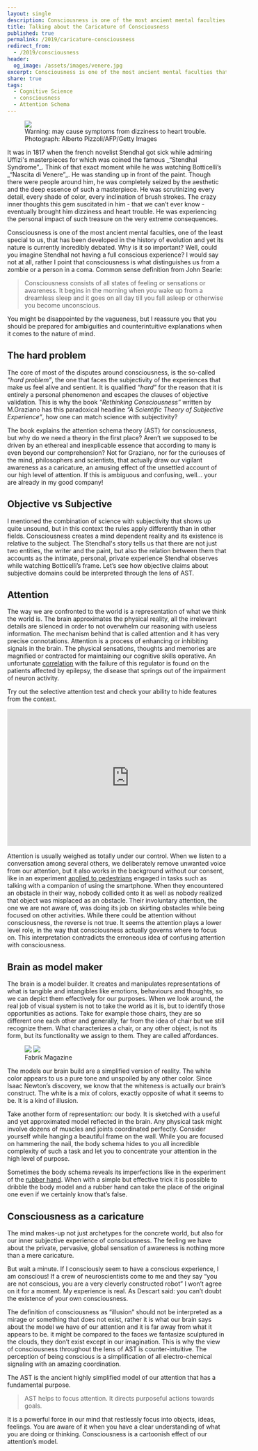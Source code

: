 ```yaml
---
layout: single
description: Consciousness is one of the most ancient mental faculties that has been developed in the history of evolution and yet its nature is currently incredibly debated. Why is it so important? It is what distinguishes us from a zombie or a person in a coma. I introduce the Attention Schema Theory for explaining the nature of consciousness.
title: Talking about the Caricature of Consciousness
published: true
permalink: /2019/caricature-consciousness
redirect_from:
  - /2019/consciousness
header:
  og_image: /assets/images/venere.jpg
excerpt: Consciousness is one of the most ancient mental faculties that has been developed in the history of evolution and yet its nature is currently incredibly debated. Why is it so important? It is what distinguishes us from a zombie or a person in a coma. I introduce the Attention Schema Theory for explaining the nature of consciousness.
share: true
tags:
  - Cognitive Science
  - consciousness
  - Attention Schema
---
```

<figure class="full">
    <img src="/assets/images/venere.jpg">
    <figcaption>Warning: may cause symptoms from dizziness to heart trouble. Photograph: Alberto Pizzoli/AFP/Getty Images</figcaption>
</figure>
It was in 1817 when the french novelist Stendhal got sick while admiring Uffizi's masterpieces for which was coined the famous  _“Stendhal Syndrome”_.   
Think of that exact moment while he was watching Botticelli’s _“Nascita di Venere”_. He was standing up in front of the paint. Though there were people around him, he was completely seized by the aesthetic and the deep essence of such a masterpiece. He was scrutinizing every detail, every shade of color, every inclination of brush strokes. The crazy inner thoughts this gem suscitated in him - that we can’t ever know  - eventually brought him dizziness and heart trouble. He was experiencing the personal impact of such treasure on the very extreme consequences.

Consciousness is one of the most ancient mental faculties, one of the least special to us, that has been developed in the history of evolution and yet its nature is currently incredibly debated. Why is it so important? Well, could you imagine Stendhal not having a full conscious experience? I would say not at all, rather I point that consciousness is what distinguishes us from a zombie or a person in a coma. Common sense definition from John Searle:

>Consciousness consists of all states of feeling or sensations or awareness. It begins in the morning when you wake up from a dreamless sleep and it goes on all day till you fall asleep or otherwise you become unconscious.

You might be disappointed by the vagueness, but I reassure you that you should be prepared for ambiguities and counterintuitive explanations when it comes to the nature of mind.  

## The hard problem
The core of most of the disputes around consciousness, is the so-called _“hard problem”_, the one that faces the subjectivity of the experiences that make us feel alive and sentient. It is qualified _“hard”_ for the reason that it is entirely a personal phenomenon and escapes the clauses of objective validation. This is why the book _“Rethinking Consciousness”_ written by M.Graziano has this paradoxical headline _“A Scientific Theory of Subjective Experience”_, how one can match science with subjectivity?

The book explains the attention schema theory (AST) for consciousness, but why do we need a theory in the first place?   Aren’t we supposed to be driven by an ethereal and inexplicable essence that according to many is even beyond our comprehension?   Not for Graziano, nor for the curiouses of the mind, philosophers and scientists, that actually draw our vigilant awareness as a caricature, an amusing effect of the unsettled account of our high level of attention. If this is ambiguous and confusing, well… your are already in my good company!

## Objective vs Subjective
I mentioned the combination of science with subjectivity that shows up quite unsound, but in this context the rules apply differently than in other fields. Consciousness creates a mind dependent reality and its existence is relative to the subject. The Stendhal's story tells us that there are not just two entities, the writer and the paint, but also the relation between them that accounts as the intimate, personal, private experience Stendhal observes while watching Botticelli’s frame. Let’s see how objective claims about subjective domains could be interpreted through the lens of AST.

## Attention
The way we are confronted to the world is a representation of what we think the world is. The brain approximates the physical reality, all the irrelevant details are silenced in order to not overwhelm our reasoning with useless information. The mechanism behind that is called attention and it has very precise connotations. Attention is a process of enhancing or inhibiting signals in the brain. The physical sensations, thoughts and memories are magnified or contracted for maintaining our cognitive skills operative. An unfortunate [correlation](https://www.ncbi.nlm.nih.gov/pubmed/15607597) with the failure of this regulator is found on the patients affected by epilepsy,
the disease that springs out of the impairment of neuron activity.

Try out the selective attention test and check your ability to hide features from the context.
<iframe width="560" height="315" src="https://www.youtube.com/embed/vJG698U2Mvo" frameborder="0" allow="accelerometer; autoplay; encrypted-media; gyroscope; picture-in-picture" allowfullscreen></iframe>

Attention is usually weighed as totally under our control. When we listen to a conversation among several others, we deliberately remove unwanted voice from our attention, but it also works in the background without our consent, like in an experiment [applied to pedestrians](https://www.frontiersin.org/articles/10.3389/fpsyg.2019.01846/full) engaged in tasks such as talking with a companion of using the smartphone. When they encountered an obstacle in their way, nobody collided onto it as well as nobody realized that object was misplaced as an obstacle. Their involuntary attention, the one we are not aware of, was doing its job on skirting obstacles while being focused on other activities.
While there could be attention without consciousness, the reverse is not true. It seems the attention plays a lower level role, in the way that consciousness actually governs where to focus on. This interpretation contradicts the erroneous idea of confusing attention with consciousness.

## Brain as model maker
The brain is a model builder. It creates and manipulates representations of what is tangible and intangibles like emotions, behaviours and thoughts, so we can depict them effectively for our purposes. When we look around, the real job of visual system is not to take the world as it is, but to identify those opportunities as actions. Take for example those chairs, they are so different one each other and generally, far from the idea of chair but we still recognize them. What characterizes a chair, or any other object, is not its form, but its functionality we assign to them. They are called affordances.
<figure class="half">
  <img src="/assets/chair1.jpg"/>
  <img src="/assets/chair2.jpeg"/>
  <figcaption>Fabrik Magazine</figcaption>
</figure>

The models our brain build are a simplified version of reality. The white color appears to us a pure tone and unspoiled by any other color. Since Isaac Newton’s discovery, we know that the whiteness is actually our brain’s construct. The white is a mix of colors, exactly opposite of what it seems to be. It is a kind of illusion.

Take another form of representation: our body. It is sketched with a useful and yet approximated model reflected in the brain. Any physical task might involve dozens of muscles and joints coordinated perfectly. Consider yourself while hanging a beautiful frame on the wall. While you are focused on hammering the nail, the body schema hides to you all incredible complexity of such a task and let you to concentrate your attention in the high level of purpose.

Sometimes the body schema reveals its imperfections like in the experiment of the [rubber hand](https://www.youtube.com/watch?v=RaP0MqvkvUw). When with a simple but effective trick it is possible to dribble the body model and a rubber hand can take the place of the original one even if we certainly know that’s false.

## Consciousness as a caricature
The mind makes-up not just archetypes for the concrete world, but also for our inner subjective experience of consciousness.
 The feeling we have about the private, pervasive, global sensation of awareness is nothing more than a mere caricature.

But wait a minute. If I consciously seem to have a conscious experience, I am conscious!
If a crew of neuroscientists come to me and they say “you are not conscious, you are a very cleverly constructed robot” I won’t agree on it for a moment.
My experience is real. As Descart said: you can’t doubt the existence of your own consciousness.

The definition of consciousness as “illusion” should not be interpreted as a mirage or something that does not exist, rather it is what our brain says about the model we have of our attention and it is far away from what it appears to be. it might be compared to the faces we fantasize sculptured in the clouds, they don’t exist except in our imagination. This is why the view of consciousness throughout the lens of AST is counter-intuitive. The perception of being conscious is a simplification of all electro-chemical signaling with an amazing coordination.

The AST is the ancient highly simplified model of our attention that has a fundamental purpose.
>AST helps to focus attention. It directs purposeful actions towards goals.

 It is a powerful force in our mind that restlessly focus into objects, ideas, feelings. You are aware of it when you have a clear understanding of what you are doing or thinking.
Consciousness is a cartoonish effect of our attention’s model.